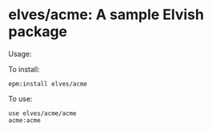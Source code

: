 # elves/acme: A sample Elvish package

Usage:

To install:

```
epm:install elves/acme
```

To use:

```
use elves/acme/acme
acme:acme
```
